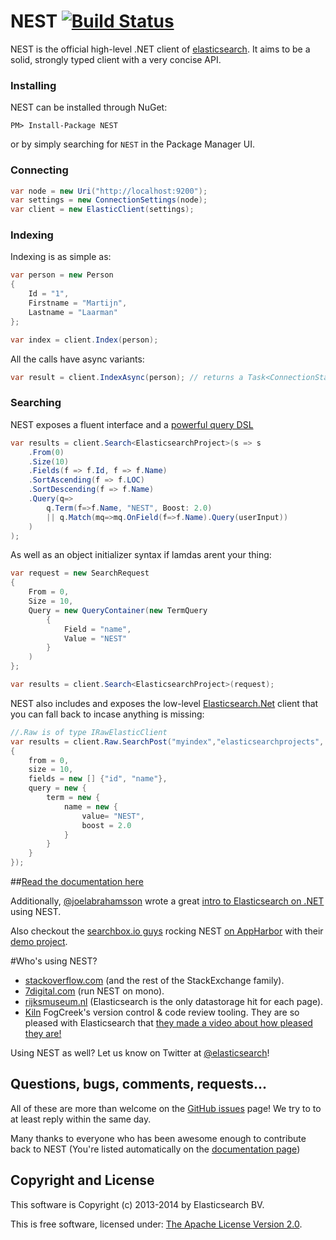 # NEST [![Build Status](http://teamcity.codebetter.com/app/rest/builds/buildType:%28id:bt993%29/statusIcon)](http://teamcity.codebetter.com/viewType.html?buildTypeId=bt993&guest=1)

NEST is the official high-level .NET client of [elasticsearch](https://github.com/elasticsearch/elasticsearch).  It aims to be a solid, strongly typed client with a very concise API.

### Installing

NEST can be installed through NuGet:

	PM> Install-Package NEST

or by simply searching for `NEST` in the Package Manager UI.

### Connecting
```csharp
var node = new Uri("http://localhost:9200");
var settings = new ConnectionSettings(node);
var client = new ElasticClient(settings);
```
### Indexing
Indexing is as simple as:
```csharp
var person = new Person
{
    Id = "1",
    Firstname = "Martijn",
    Lastname = "Laarman"
};

var index = client.Index(person);
```
All the calls have async variants:
```csharp
var result = client.IndexAsync(person); // returns a Task<ConnectionStatus>
```
### Searching
NEST exposes a fluent interface and a [powerful query DSL](http://nest.azurewebsites.net/concepts/writing-queries.html)
```csharp
var results = client.Search<ElasticsearchProject>(s => s
	.From(0)
	.Size(10)
	.Fields(f => f.Id, f => f.Name)
	.SortAscending(f => f.LOC)
	.SortDescending(f => f.Name)
	.Query(q=>
		q.Term(f=>f.Name, "NEST", Boost: 2.0) 
		|| q.Match(mq=>mq.OnField(f=>f.Name).Query(userInput))
	)
);
```
As well as an object initializer syntax if lamdas arent your thing:
```csharp
var request = new SearchRequest
{
	From = 0,
	Size = 10,
	Query = new QueryContainer(new TermQuery 
		{ 
			Field = "name",
			Value = "NEST" 
		}
	)
};

var results = client.Search<ElasticsearchProject>(request);
```
NEST also includes and exposes the low-level [Elasticsearch.Net](https://github.com/elasticsearch/elasticsearch-net/tree/develop/src/Elasticsearch.Net) client that you can fall back to incase anything is missing:
```csharp
//.Raw is of type IRawElasticClient
var results = client.Raw.SearchPost("myindex","elasticsearchprojects", new
{
	from = 0,
	size = 10,
	fields = new [] {"id", "name"},
	query = new {
		term = new {
			name = new {
				value= "NEST",
				boost = 2.0
			}
		}
	}
});
```
##[Read the documentation here](http://nest.azurewebsites.net/)

Additionally, [@joelabrahamsson](http://twitter.com/joelabrahamsson) wrote a great [intro to Elasticsearch on .NET](http://joelabrahamsson.com/entry/extending-aspnet-mvc-music-store-with-elasticsearch)
using NEST.

Also checkout the [searchbox.io guys](https://searchbox.io/) rocking NEST [on AppHarbor](http://blog.appharbor.com/2012/06/19/searchbox-elasticsearch-is-now-an-add-on) 
with their [demo project](https://github.com/searchbox-io/.net-sample).

#Who's using NEST?
* [stackoverflow.com](http://www.stackoverflow.com) (and the rest of the StackExchange family).
* [7digital.com](http://www.7digital.com) (run NEST on mono).
* [rijksmuseum.nl](https://www.rijksmuseum.nl/en) (Elasticsearch is the only datastorage hit for each page).
* [Kiln](http://www.fogcreek.com/kiln/) FogCreek's version control & code review tooling. 
  They are so pleased with Elasticsearch that [they made a video about how pleased they are!](http://blog.fogcreek.com/kiln-powered-by-elasticsearch/)

Using NEST as well? Let us know on Twitter at [@elasticsearch](https://twitter.com/elasticsearch)!

## Questions, bugs, comments, requests...

All of these are more than welcome on the [GitHub issues](https://github.com/elasticsearch/elasticsearch-net/issues) page!  We try to to at least reply within the same day.

Many thanks to everyone who has been awesome enough to contribute back to NEST (You're listed automatically on the [documentation page](http://nest.azurewebsites.net/))

## Copyright and License

This software is Copyright (c) 2013-2014 by Elasticsearch BV.

This is free software, licensed under: [The Apache License Version 2.0](https://github.com/elasticsearch/elasticsearch-net/blob/develop/license.txt).
